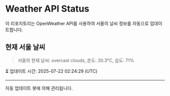 
# Weather API Status

이 리포지토리는 OpenWeather API를 사용하여 서울의 날씨 정보를 자동으로 업데이트합니다.

## 현재 서울 날씨
> 서울의 현재 날씨: overcast clouds, 온도: 30.3°C, 습도: 71%

⏳ 업데이트 시간: 2025-07-22 02:24:29 (UTC)

---
자동 업데이트 봇에 의해 관리됩니다.
